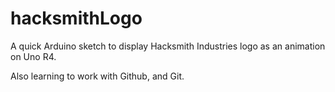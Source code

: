 # hacksmithLogo
 A quick Arduino sketch to display Hacksmith Industries logo as an animation on Uno R4.

Also learning to work with Github, and Git.
